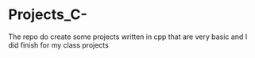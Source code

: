 # Projects_C-
The repo do create some projects written in cpp that are very basic and I did finish for my class projects
